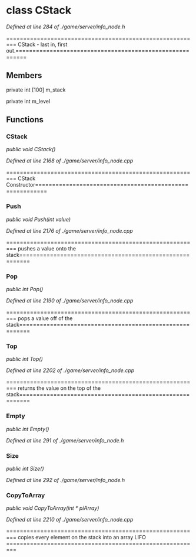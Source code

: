 # class CStack

*Defined at line 284 of ./game/server/info_node.h*

========================================================= CStack - last in, first out.=========================================================



## Members

private int [100] m_stack

private int m_level



## Functions

### CStack

*public void CStack()*

*Defined at line 2168 of ./game/server/info_node.cpp*

========================================================= CStack Constructor=========================================================

### Push

*public void Push(int value)*

*Defined at line 2176 of ./game/server/info_node.cpp*

========================================================= pushes a value onto the stack=========================================================

### Pop

*public int Pop()*

*Defined at line 2190 of ./game/server/info_node.cpp*

========================================================= pops a value off of the stack=========================================================

### Top

*public int Top()*

*Defined at line 2202 of ./game/server/info_node.cpp*

========================================================= returns the value on the top of the stack=========================================================

### Empty

*public int Empty()*

*Defined at line 291 of ./game/server/info_node.h*

### Size

*public int Size()*

*Defined at line 292 of ./game/server/info_node.h*

### CopyToArray

*public void CopyToArray(int * piArray)*

*Defined at line 2210 of ./game/server/info_node.cpp*

========================================================= copies every element on the stack into an array LIFO =========================================================



